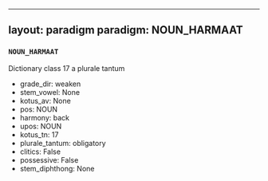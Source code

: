 
---
layout: paradigm
paradigm: NOUN_HARMAAT
---
### ` NOUN_HARMAAT `

Dictionary class 17 a plurale tantum
* grade_dir: weaken
* stem_vowel: None
* kotus_av: None
* pos: NOUN
* harmony: back
* upos: NOUN
* kotus_tn: 17
* plurale_tantum: obligatory
* clitics: False
* possessive: False
* stem_diphthong: None
